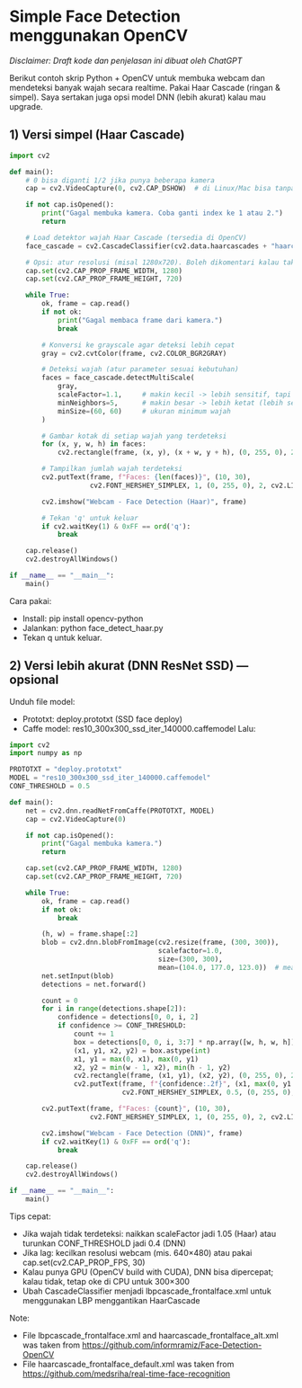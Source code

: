 # Simple Face Detection menggunakan OpenCV
*Disclaimer: Draft kode dan penjelasan ini dibuat oleh ChatGPT*

Berikut contoh skrip Python + OpenCV untuk membuka webcam dan mendeteksi banyak wajah secara realtime. Pakai Haar Cascade (ringan \& simpel). Saya sertakan juga opsi model DNN (lebih akurat) kalau mau upgrade.

## 1\) Versi simpel (Haar Cascade)
```python
import cv2

def main():
    # 0 bisa diganti 1/2 jika punya beberapa kamera
    cap = cv2.VideoCapture(0, cv2.CAP_DSHOW)  # di Linux/Mac bisa tanpa CAP_DSHOW

    if not cap.isOpened():
        print("Gagal membuka kamera. Coba ganti index ke 1 atau 2.")
        return

    # Load detektor wajah Haar Cascade (tersedia di OpenCV)
    face_cascade = cv2.CascadeClassifier(cv2.data.haarcascades + "haarcascade_frontalface_default.xml")

    # Opsi: atur resolusi (misal 1280x720). Boleh dikomentari kalau tak perlu.
    cap.set(cv2.CAP_PROP_FRAME_WIDTH, 1280)
    cap.set(cv2.CAP_PROP_FRAME_HEIGHT, 720)

    while True:
        ok, frame = cap.read()
        if not ok:
            print("Gagal membaca frame dari kamera.")
            break

        # Konversi ke grayscale agar deteksi lebih cepat
        gray = cv2.cvtColor(frame, cv2.COLOR_BGR2GRAY)

        # Deteksi wajah (atur parameter sesuai kebutuhan)
        faces = face_cascade.detectMultiScale(
            gray,
            scaleFactor=1.1,     # makin kecil -> lebih sensitif, tapi bisa lambat/false positive
            minNeighbors=5,      # makin besar -> lebih ketat (lebih sedikit false positive)
            minSize=(60, 60)     # ukuran minimum wajah
        )

        # Gambar kotak di setiap wajah yang terdeteksi
        for (x, y, w, h) in faces:
            cv2.rectangle(frame, (x, y), (x + w, y + h), (0, 255, 0), 2)

        # Tampilkan jumlah wajah terdeteksi
        cv2.putText(frame, f"Faces: {len(faces)}", (10, 30),
                    cv2.FONT_HERSHEY_SIMPLEX, 1, (0, 255, 0), 2, cv2.LINE_AA)

        cv2.imshow("Webcam - Face Detection (Haar)", frame)

        # Tekan 'q' untuk keluar
        if cv2.waitKey(1) & 0xFF == ord('q'):
            break

    cap.release()
    cv2.destroyAllWindows()

if __name__ == "__main__":
    main()
```
Cara pakai:
* Install: pip install opencv-python
* Jalankan: python face\_detect\_haar.py
* Tekan q untuk keluar.

## 2\) Versi lebih akurat (DNN ResNet SSD) — opsional
Unduh file model:
* Prototxt: deploy.prototxt (SSD face deploy)
* Caffe model: res10\_300x300\_ssd\_iter\_140000.caffemodel
Lalu:

```python
import cv2
import numpy as np

PROTOTXT = "deploy.prototxt"
MODEL = "res10_300x300_ssd_iter_140000.caffemodel"
CONF_THRESHOLD = 0.5

def main():
    net = cv2.dnn.readNetFromCaffe(PROTOTXT, MODEL)
    cap = cv2.VideoCapture(0)

    if not cap.isOpened():
        print("Gagal membuka kamera.")
        return

    cap.set(cv2.CAP_PROP_FRAME_WIDTH, 1280)
    cap.set(cv2.CAP_PROP_FRAME_HEIGHT, 720)

    while True:
        ok, frame = cap.read()
        if not ok:
            break

        (h, w) = frame.shape[:2]
        blob = cv2.dnn.blobFromImage(cv2.resize(frame, (300, 300)),
                                     scalefactor=1.0,
                                     size=(300, 300),
                                     mean=(104.0, 177.0, 123.0))  # mean BGR
        net.setInput(blob)
        detections = net.forward()

        count = 0
        for i in range(detections.shape[2]):
            confidence = detections[0, 0, i, 2]
            if confidence >= CONF_THRESHOLD:
                count += 1
                box = detections[0, 0, i, 3:7] * np.array([w, h, w, h])
                (x1, y1, x2, y2) = box.astype(int)
                x1, y1 = max(0, x1), max(0, y1)
                x2, y2 = min(w - 1, x2), min(h - 1, y2)
                cv2.rectangle(frame, (x1, y1), (x2, y2), (0, 255, 0), 2)
                cv2.putText(frame, f"{confidence:.2f}", (x1, max(0, y1 - 8)),
                            cv2.FONT_HERSHEY_SIMPLEX, 0.5, (0, 255, 0), 1)

        cv2.putText(frame, f"Faces: {count}", (10, 30),
                    cv2.FONT_HERSHEY_SIMPLEX, 1, (0, 255, 0), 2, cv2.LINE_AA)

        cv2.imshow("Webcam - Face Detection (DNN)", frame)
        if cv2.waitKey(1) & 0xFF == ord('q'):
            break

    cap.release()
    cv2.destroyAllWindows()

if __name__ == "__main__":
    main()
```
Tips cepat:
* Jika wajah tidak terdeteksi: naikkan scaleFactor jadi 1.05 (Haar) atau turunkan CONF\_THRESHOLD jadi 0.4 (DNN)
* Jika lag: kecilkan resolusi webcam (mis. 640×480) atau pakai cap.set(cv2.CAP\_PROP\_FPS, 30)
* Kalau punya GPU (OpenCV build with CUDA), DNN bisa dipercepat; kalau tidak, tetap oke di CPU untuk 300×300
* Ubah CascadeClassifier menjadi lbpcascade_frontalface.xml untuk menggunakan LBP menggantikan HaarCascade

Note:
* File lbpcascade_frontalface.xml and haarcascade_frontalface_alt.xml was taken from https://github.com/informramiz/Face-Detection-OpenCV
* File haarcascade_frontalface_default.xml was taken from https://github.com/medsriha/real-time-face-recognition
